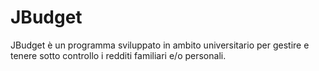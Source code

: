 # JBudget
JBudget è un programma sviluppato in ambito universitario per gestire e tenere sotto controllo i redditi familiari e/o personali.
